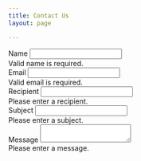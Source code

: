 ```yaml
---
title: Contact Us
layout: page

---
```


<form>
  <div class="row">
    <div class="col-md-6 mb-3">
      <label for="name">Name</label>
      <input type="text" class="form-control" id="name" placeholder="" value="" required>
      <div class="invalid-feedback">
        Valid name is required.
      </div>
    </div>
    <div class="col-md-6 mb-3">
      <label for="email">Email</label>
      <input type="email" class="form-control" id="email" placeholder="" value="" required>
      <div class="invalid-feedback">
        Valid email is required.
      </div>
    </div>
  </div>
  <div class="row">
    <div class="col-md-6 mb-3">
      <label for="recipient">Recipient</label>
      <input type="text" class="form-control" id="recipient" placeholder="" value="" required>
      <div class="invalid-feedback">
        Please enter a recipient.
      </div>
    </div>
    <div class="col-md-6 mb-3">
      <label for="subject">Subject</label>
      <input type="text" class="form-control" id="subject" placeholder="" value="" required>
      <div class="invalid-feedback">
        Please enter a subject.
      </div>
    </div>
  </div>
  <div class="row">
    <div class="col">
      <label for="message">Message</label>
      <textarea class="form-control" id="message" placeholder="" required></textarea>
      <div class="invalid-feedback">
        Please enter a message.
      </div>
    </div>
  </div>
</form>
